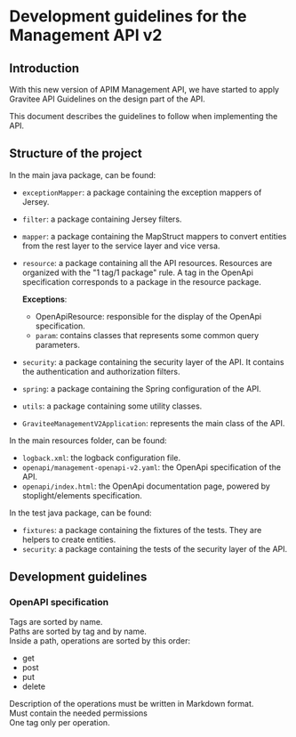 # Development guidelines for the Management API v2

## Introduction
With this new version of APIM Management API, we have started to apply Gravitee API Guidelines on the design part of the API.

This document describes the guidelines to follow when implementing the API.

## Structure of the project
In the main java package, can be found:
 - `exceptionMapper`: a package containing the exception mappers of Jersey.
 - `filter`: a package containing Jersey filters.
 - `mapper`: a package containing the MapStruct mappers to convert entities from the rest layer to the service layer and vice versa.
 - `resource`: a package containing all the API resources. Resources are organized with the "1 tag/1 package" rule. A tag in the OpenApi specification corresponds to a package in the resource package.

    **Exceptions**: 
   - OpenApiResource: responsible for the display of the OpenApi specification.
   - `param`: contains classes that represents some common query parameters.
 - `security`: a package containing the security layer of the API. It contains the authentication and authorization filters.
 - `spring`: a package containing the Spring configuration of the API.
 - `utils`: a package containing some utility classes.
 - `GraviteeManagementV2Application`: represents the main class of the API.

In the main resources folder, can be found:
 - `logback.xml`: the logback configuration file.
 - `openapi/management-openapi-v2.yaml`: the OpenApi specification of the API.
 - `openapi/index.html`: the OpenApi documentation page, powered by stoplight/elements specification.

In the test java package, can be found:
 - `fixtures`: a package containing the fixtures of the tests. They are helpers to create entities.
 - `security`: a package containing the tests of the security layer of the API.

## Development guidelines
### OpenAPI specification
Tags are sorted by name.<br>
Paths are sorted by tag and by name.<br>
Inside a path, operations are sorted by this order:
 - get
 - post
 - put
 - delete

Description of the operations must be written in Markdown format.<br>
Must contain the needed permissions <br>
One tag only per operation.

